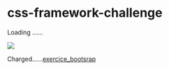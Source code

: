 # css-framework-challenge

Loading ...... 

![](https://media1.giphy.com/media/cnzP4cmBsiOrccg20V/giphy.gif?cid=ecf05e477yaecya4kcacuomdvflhg7mjcfvtsl0tmidagyqj&rid=giphy.gif)

Charged......[exercice_bootsrap]( https://josue-u.github.io/css-framework-challenge/)